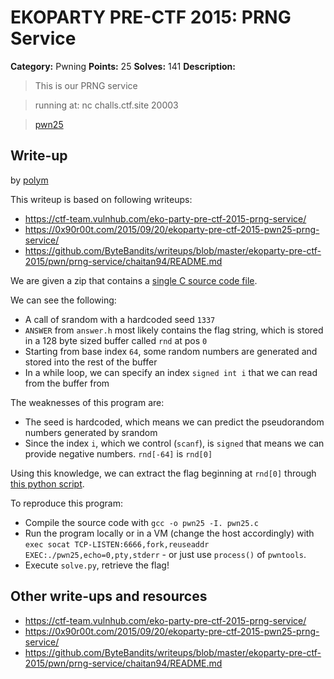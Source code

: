 # EKOPARTY PRE-CTF 2015: PRNG Service

**Category:** Pwning
**Points:** 25
**Solves:** 141
**Description:**

> This is our PRNG service

> running at: nc challs.ctf.site 20003

>[pwn25](pwn25.zip)

## Write-up

by [polym](https://github.com/abpolym)

This writeup is based on following writeups:

* <https://ctf-team.vulnhub.com/eko-party-pre-ctf-2015-prng-service/>
* <https://0x90r00t.com/2015/09/20/ekoparty-pre-ctf-2015-pwn25-prng-service/>
* <https://github.com/ByteBandits/writeups/blob/master/ekoparty-pre-ctf-2015/pwn/prng-service/chaitan94/README.md>

We are given a zip that contains a [single C source code file](./pwn25.c).

We can see the following:

* A call of srandom with a hardcoded seed `1337`
* `ANSWER` from `answer.h` most likely contains the flag string, which is stored in a 128 byte sized buffer called `rnd` at pos `0`
* Starting from base index `64`, some random numbers are generated and stored into the rest of the buffer
* In a while loop, we can specify an index `signed int i` that we can read from the buffer from

The weaknesses of this program are:

* The seed is hardcoded, which means we can predict the pseudorandom numbers generated by srandom
* Since the index `i`, which we control (`scanf`), is `signed` that means we can provide negative numbers. `rnd[-64]` is `rnd[0]`

Using this knowledge, we can extract the flag beginning at `rnd[0]` through [this python script](./solve.py).

To reproduce this program:

* Compile the source code with `gcc -o pwn25 -I. pwn25.c`
* Run the program locally or in a VM (change the host accordingly) with `exec socat TCP-LISTEN:6666,fork,reuseaddr EXEC:./pwn25,echo=0,pty,stderr` - or just use `process()` of `pwntools`.
* Execute `solve.py`, retrieve the flag!

## Other write-ups and resources

* <https://ctf-team.vulnhub.com/eko-party-pre-ctf-2015-prng-service/>
* <https://0x90r00t.com/2015/09/20/ekoparty-pre-ctf-2015-pwn25-prng-service/>
* <https://github.com/ByteBandits/writeups/blob/master/ekoparty-pre-ctf-2015/pwn/prng-service/chaitan94/README.md>
